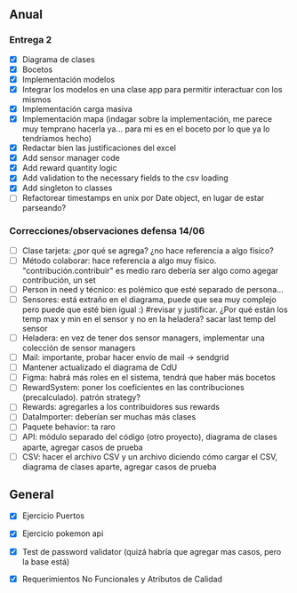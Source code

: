 ## Anual

### Entrega 2
- [x] Diagrama de clases
- [x] Bocetos
- [x] Implementación modelos
- [x] Integrar los modelos en una clase app para permitir interactuar con los mismos
- [x] Implementación carga masiva
- [x] Implementación mapa (indagar sobre la implementación, me parece muy temprano hacerla ya... para mi es en el boceto por lo que ya lo tendríamos hecho)
- [x] Redactar bien las justificaciones del excel
- [x] Add sensor manager code
- [x] Add reward quantity logic
- [x] Add validation to the necessary fields to the csv loading
- [x] Add singleton to classes
- [ ] Refactorear timestamps en unix por Date object, en lugar de estar parseando?
### Correcciones/observaciones defensa 14/06
- [ ] Clase tarjeta: ¿por qué se agrega? ¿no hace referencia a algo físico?
- [ ] Método colaborar: hace referencia a algo muy físico. "contribución.contribuir" es medio raro debería ser algo como agegar contribución, un set
- [ ] Person in need y técnico: es polémico que esté separado de persona...
- [ ] Sensores: está extraño en el diagrama, puede que sea muy complejo pero puede que esté bien igual :) #revisar y justificar. ¿Por qué están los temp max y min en el sensor y no en la heladera? sacar last temp del sensor
- [ ] Heladera: en vez de tener dos sensor managers, implementar una colección de sensor managers
- [ ] Mail: importante, probar hacer envío de mail → sendgrid
- [ ] Mantener actualizado el diagrama de CdU
- [ ] Figma: habrá más roles en el sistema, tendrá que haber más bocetos
- [ ] RewardSystem: poner los coeficientes en las contribuciones (precalculado). patrón strategy?
- [ ] Rewards: agregarles a los contribuidores sus rewards
- [ ] DataImporter: deberían ser muchas más clases
- [ ] Paquete behavior: ta raro
- [ ] API: módulo separado del código (otro proyecto), diagrama de clases aparte, agregar casos de prueba
- [ ] CSV: hacer el archivo CSV y un archivo diciendo cómo cargar el CSV, diagrama de clases aparte, agregar casos de prueba
 
## General
- [x] Ejercicio Puertos
- [x] Ejercicio pokemon api
- [x] Test de password validator (quizá habría que agregar mas casos, pero la base está)
- [x] Requerimientos No Funcionales y Atributos de Calidad

